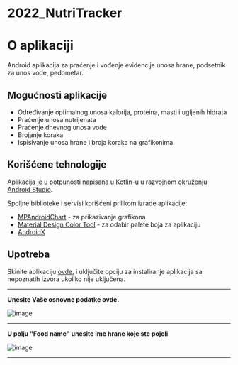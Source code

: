# 2022_NutriTracker

# O aplikaciji
Android aplikacija za praćenje i vođenje evidencije unosa hrane, podsetnik za unos vode, pedometar.

## Mogućnosti aplikacije

+ Određivanje optimalnog unosa kalorija, proteina, masti i ugljenih hidrata
+ Praćenje unosa nutrijenata
+ Praćenje dnevnog unosa vode
+ Brojanje koraka
+ Ispisivanje unosa hrane i broja koraka na grafikonima

## Korišćene tehnologije

Aplikacija je u potpunosti napisana u [Kotlin-u](https://kotlinlang.org/) u razvojnom okruženju [Android Studio](https://developer.android.com/studio).

Spoljne biblioteke i servisi korišćeni prilikom izrade aplikacije: 
+ [MPAndroidChart](https://github.com/PhilJay/MPAndroidChart) - za prikazivanje grafikona
+ [Material Design Color Tool](https://material.io/resources/color/#!/) - za odabir palete boja za aplikaciju
+ [AndroidX](https://github.com/androidx/androidx) 

## Upotreba

Skinite aplikaciju [ovde](), i uključite opciju za instaliranje aplikacija sa nepoznatih izvora ukoliko nije uključena.

---

**Unesite Vaše osnovne podatke ovde.**

![image](https://user-images.githubusercontent.com/62253006/166939788-ad9c88f3-5301-4314-99e4-a60ded8d0f29.png)

---
**U polju "Food name" unesite ime hrane koje ste pojeli**

![image](https://user-images.githubusercontent.com/62253006/166946378-c9a078a0-cfb3-47df-a8b0-057acd1f03f2.png)

---
